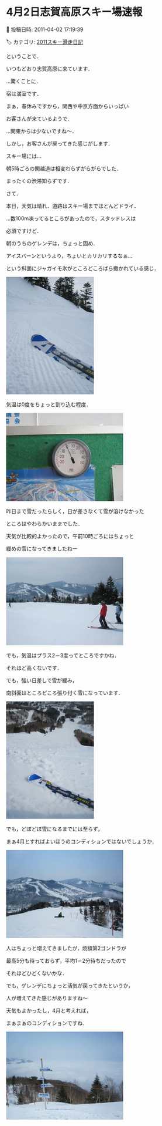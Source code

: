 # 4月2日志賀高原スキー場速報

📅 投稿日時: 2011-04-02 17:19:39

🏷️ カテゴリ: [2011スキー滑走日記](ca488c98cfb9169941c3e73770dcefb56.md)

ということで．





いつもどおり志賀高原に来ています．


…驚くことに．


宿は満室です．


まぁ，春休みですから，関西や中京方面からいっぱい


お客さんが来ているようで．


…関東からは少ないですね～．





しかし，お客さんが戻ってきた感じがします．


スキー場には…


朝5時ごろの関越道は相変わらずがらがらでした．


まったくの渋滞知らずです．





さて．


本日，天気は晴れ．道路はスキー場までほとんどドライ．


…数100m凍ってるところがあったので，スタッドレスは


必須ですけど．





朝のうちのゲレンデは，ちょっと固め．


アイスバーンというより，ちょいとカリカリするなぁ…


という斜面にジャガイモ氷がところどころばら撒かれている感じ．




![d92fa3daa03e5cf02ac954f17facd804.jpg](images/d92fa3daa03e5cf02ac954f17facd804.jpg)




気温は0度をちょっと割り込む程度．




![cbde09633ff4866243f8754c016c6875.jpg](images/cbde09633ff4866243f8754c016c6875.jpg)




昨日まで雪だったらしく，日が差さなくて雪が溶けなかった


ところはやわらかいままでした．





天気が比較的よかったので，午前10時ごろにはちょっと


緩めの雪になってきましたねー




![3a0c6567b36346b487408533388df53b.jpg](images/3a0c6567b36346b487408533388df53b.jpg)




でも，気温はプラス2－3度ってところですかね．


それほど高くないです．


でも，強い日差しで雪が緩み，


南斜面はところどころ張り付く雪になっています．




![a5c2b9816778ceb56087345baf854da7.jpg](images/a5c2b9816778ceb56087345baf854da7.jpg)







でも，どぼどぼ雪になるまでには至らず，


まぁ4月とすればよいほうのコンディションではないでしょうか．




![b2fa66dfc50ffe1104ca0ccd617f1b14.jpg](images/b2fa66dfc50ffe1104ca0ccd617f1b14.jpg)




人はちょっと増えてきましたが，焼額第2ゴンドラが


最高5分も待っておらず，平均1－2分待ちだったので


それほどひどくないかな．





でも，ゲレンデにちょっと活気が戻ってきたというか，


人が増えてきた感じがありますね～


天気もよかったし，4月と考えれば，


まぁまぁのコンディションですね．




![4d494d427cc528ac108d197f1f314d2c.jpg](images/4d494d427cc528ac108d197f1f314d2c.jpg)

